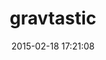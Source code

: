 ---
layout: post
title:  "gravtastic"
repo:   "chrislloyd/gravtastic"
date:   2015-02-18 17:21:08
gemurl: http://github.com/chrislloyd/gravtastic
---